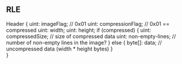 ## RLE

Header {
  uint: imageFlag; // 0x01
  uint: compressionFlag; // 0x01 == compressed
  uint: width;
  uint: height;
  if (compressed) {
    uint: compressedSize; // size of compressed data
    uint: non-empty-lines; // number of non-empty lines in the image?
  } else {
    byte[]: data; // uncompressed data (width * height bytes)
  }  
}

